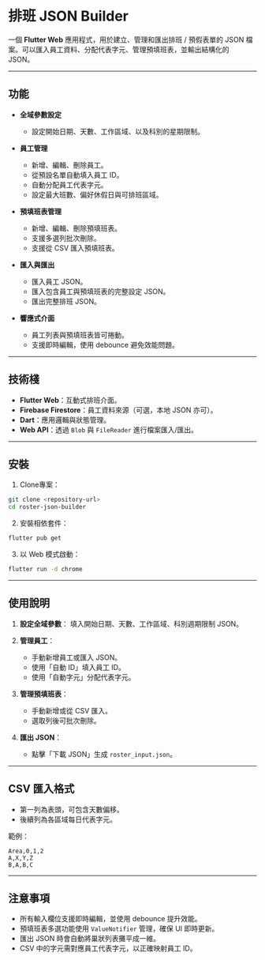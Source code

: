 # 排班 JSON Builder

一個 **Flutter Web** 應用程式，用於建立、管理和匯出排班 / 預假表單的 JSON 檔案。可以匯入員工資料、分配代表字元、管理預填班表，並輸出結構化的 JSON。

---

## 功能

* **全域參數設定**

  * 設定開始日期、天數、工作區域、以及科別的星期限制。
* **員工管理**

  * 新增、編輯、刪除員工。
  * 從預設名單自動填入員工 ID。
  * 自動分配員工代表字元。
  * 設定最大班數、偏好休假日與可排班區域。
* **預填班表管理**

  * 新增、編輯、刪除預填班表。
  * 支援多選列批次刪除。
  * 支援從 CSV 匯入預填班表。
* **匯入與匯出**

  * 匯入員工 JSON。
  * 匯入包含員工與預填班表的完整設定 JSON。
  * 匯出完整排班 JSON。
* **響應式介面**

  * 員工列表與預填班表皆可捲動。
  * 支援即時編輯，使用 debounce 避免效能問題。

---

## 技術棧

* **Flutter Web**：互動式排班介面。
* **Firebase Firestore**：員工資料來源（可選，本地 JSON 亦可）。
* **Dart**：應用邏輯與狀態管理。
* **Web API**：透過 `Blob` 與 `FileReader` 進行檔案匯入/匯出。

---

## 安裝

1. Clone專案：

```bash
git clone <repository-url>
cd roster-json-builder
```

2. 安裝相依套件：

```bash
flutter pub get
```

3. 以 Web 模式啟動：

```bash
flutter run -d chrome
```

---

## 使用說明

1. **設定全域參數**：
   填入開始日期、天數、工作區域、科別週期限制 JSON。

2. **管理員工**：

   * 手動新增員工或匯入 JSON。
   * 使用「自動 ID」填入員工 ID。
   * 使用「自動字元」分配代表字元。

3. **管理預填班表**：

   * 手動新增或從 CSV 匯入。
   * 選取列後可批次刪除。

4. **匯出 JSON**：

   * 點擊「下載 JSON」生成 `roster_input.json`。

---

## CSV 匯入格式

* 第一列為表頭，可包含天數偏移。
* 後續列為各區域每日代表字元。

範例：

```
Area,0,1,2
A,X,Y,Z
B,A,B,C
```

---

## 注意事項

* 所有輸入欄位支援即時編輯，並使用 debounce 提升效能。
* 預填班表多選功能使用 `ValueNotifier` 管理，確保 UI 即時更新。
* 匯出 JSON 時會自動將巢狀列表攤平成一維。
* CSV 中的字元需對應員工代表字元，以正確映射員工 ID。
